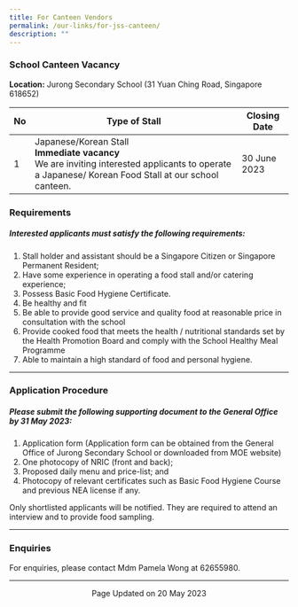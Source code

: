 ```yaml
---
title: For Canteen Vendors
permalink: /our-links/for-jss-canteen/
description: ""
---
```

### School Canteen Vacancy
**Location:** Jurong Secondary School (31 Yuan Ching Road, Singapore 618652)

| No | Type of Stall | Closing Date |
| -------- | -------- | -------- |
| 1     | Japanese/Korean Stall<br>**Immediate vacancy** <br>We are inviting interested applicants to operate a Japanese/ Korean Food Stall at our school canteen.     | 30 June 2023     |

### **Requirements**
##### **Interested applicants must satisfy the following requirements:**
1.  Stall holder and assistant should be a Singapore Citizen or Singapore Permanent Resident;
2.  Have some experience in operating a food stall and/or catering experience;
3.  Possess Basic Food Hygiene Certificate.
4.  Be healthy and fit
5.  Be able to provide good service and quality food at reasonable price in consultation with the school
6.  Provide cooked food that meets the health / nutritional standards set by the Health Promotion Board and comply with the School Healthy Meal Programme
7.  Able to maintain a high standard of food and personal hygiene.
<hr>

### **Application Procedure**

##### Please submit the following supporting document to the General Office by 31 May 2023:
1) Application form (Application form can be obtained from the General Office of Jurong Secondary School or downloaded from MOE website)
2) One photocopy of NRIC (front and back); 
3) Proposed daily menu and price-list; and
4) Photocopy of relevant certificates such as Basic Food Hygiene Course and previous NEA license if any.

Only shortlisted applicants will be notified.  They are required to attend an interview and to provide food sampling.

<hr>

### **Enquiries**

For enquiries, please contact Mdm Pamela Wong at 62655980.
<hr>

<center>Page Updated on 20 May 2023</center>